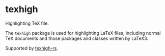 # texhigh
Highlighting TeX file.

The `texhigh` package is used for highlighting LaTeX files, including normal TeX documents and those packages and classes written by LaTeX3.

Supported by [texhigh-rs](https://github.com/Sophanatprime/texhigh-rs).
